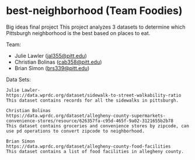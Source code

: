 # best-neighborhood (Team Foodies)
Big ideas final project
This project analyzes 3 datasets to determine which Pittsburgh neighborhood is the best based on places to eat.

Team:
* Julie Lawler (jal355@pitt.edu)
* Christian Bolinas (cab358@pitt.edu)
* Brian Simon (brs339@pitt.edu)
    
Data Sets:

    Julie Lawler-
    https://data.wprdc.org/dataset/sidewalk-to-street-walkability-ratio 
    This dataset contains records for all the sidewalks in pittsburgh.

    Christian Bolinas
    https://data.wprdc.org/dataset/allegheny-county-supermarkets-convenience-stores/resource/626357fa-c95d-465f-9a02-3121655b2b78 
    This dataset contains groceries and convenience stores by zipcode, can use pd operations to convert zipcode to neighborhood.
    
    Brian Simon
    https://data.wprdc.org/dataset/allegheny-county-food-facilities
    This dataset contains a list of food facilities in allegheny county. 

